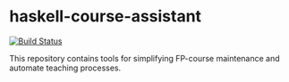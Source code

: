 # haskell-course-assistant

[![Build Status](https://travis-ci.org/NatalyaSlepkova/haskell-course-assistant.svg?branch=master)](https://travis-ci.org/NatalyaSlepkova/haskell-course-assistant)

This repository contains tools for simplifying FP-course maintenance and automate teaching processes. 
